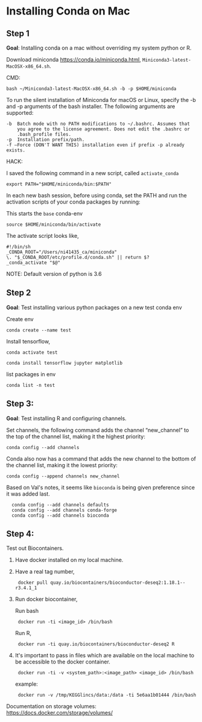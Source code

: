 Installing Conda on Mac
=======================

## Step 1

**Goal**: Installing conda on a mac without overriding my system python or R.

Download miniconda https://conda.io/miniconda.html,
`Miniconda3-latest-MacOSX-x86_64.sh`.

CMD:

	bash ~/Miniconda3-latest-MacOSX-x86_64.sh -b -p $HOME/miniconda

To run the silent installation of Miniconda for macOS or Linux,
specify the -b and -p arguments of the bash installer. The following
arguments are supported:

	-b  Batch mode with no PATH modifications to ~/.bashrc. Assumes that
		you agree to the license agreement. Does not edit the .bashrc or
		.bash_profile files. 
	-p  Installation prefix/path.
	-f —Force (DON'T WANT THIS) installation even if prefix -p already exists.


HACK:

I saved the following command in a new script, called `activate_conda`

	export PATH="$HOME/miniconda/bin:$PATH"


In each new bash session, before using conda, set the PATH and run the
activation scripts of your conda packages by running:

This starts the `base` conda-env

	source $HOME/miniconda/bin/activate


The activate script looks like, 

	#!/bin/sh
	_CONDA_ROOT="/Users/ni41435_ca/miniconda"
	\. "$_CONDA_ROOT/etc/profile.d/conda.sh" || return $?
	_conda_activate "$@"


NOTE: Default version of python is 3.6

## Step 2

**Goal**: Test installing various python packages on a new test conda env

Create env

	conda create --name test

Install tensorflow,

	conda activate test
	
	conda install tensorflow jupyter matplotlib
	

list packages in env

	conda list -n test 


## Step 3:

**Goal**: Test installing R and configuring channels.

Set channels, the following command adds the channel “new_channel” to
the top of the channel list, making it the highest priority:

	conda config --add channels 

Conda also now has a command that adds the new channel to the bottom
of the channel list, making it the lowest priority:

	conda config --append channels new_channel


Based on Val's notes, it seems like `bioconda` is being given
preference since it was added last.

      conda config --add channels defaults
      conda config --add channels conda-forge
      conda config --add channels bioconda


## Step 4:

Test out Biocontainers.

1. Have docker installed on my local machine.

1. Have a real tag number,

		docker pull quay.io/biocontainers/bioconductor-deseq2:1.18.1--r3.4.1_1

1. Run docker biocontainer, 
   
   
   Run bash
   
		docker run -ti <image_id> /bin/bash

   Run R,

		docker run -ti quay.io/biocontainers/bioconductor-deseq2 R

1. It's important to pass in files which are available on the local
   machine to be accessible to the docker container.
   
		docker run -ti -v <system_path>:<image_path> <image_id> /bin/bash

	example:
   
		docker run -v /tmp/KEGGlincs/data:/data -ti 5e6aa1b01444 /bin/bash

Documentation on storage volumes: https://docs.docker.com/storage/volumes/


